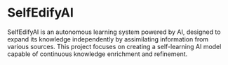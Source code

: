 # SelfEdifyAI
SelfEdifyAI is an autonomous learning system powered by AI, designed to expand its knowledge independently by assimilating information from various sources. This project focuses on creating a self-learning AI model capable of continuous knowledge enrichment and refinement.
